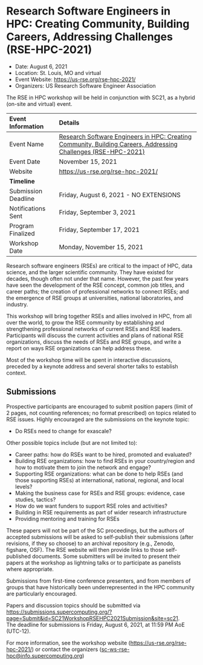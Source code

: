 # Research Software Engineers in HPC: Creating Community, Building Careers, Addressing Challenges (RSE-HPC-2021)
- Date: August 6, 2021
- Location: St. Louis, MO and virtual
- Event Website: https://us-rse.org/rse-hpc-2021/
- Organizers: US Research Software Engineer Association
			   
<!-- deck text start -->
The RSE in HPC workshop will be held in conjunction with SC21, as a hybrid (on-site and virtual) event.
<!-- deck text end -->

Event Information | Details
:--- | :---			   
Event Name | [Research Software Engineers in HPC: Creating Community, Building Careers, Addressing Challenges (RSE-HPC-2021)](https://us-rse.org/rse-hpc-2021/)
Event Date | November 15, 2021
Website | https://us-rse.org/rse-hpc-2021/
**Timeline** |
Submission Deadline | Friday, August 6, 2021 - NO EXTENSIONS
Notifications Sent | Friday, September 3, 2021
Program Finalized | Friday, September 17, 2021
Workshop Date | Monday, November 15, 2021

Research software engineers (RSEs) are critical to the impact of HPC, data science, and the larger scientific community. They have existed for decades, though often not under that name. However, the past few years have seen the development of the RSE concept, common job titles, and career paths; the creation of professional networks to connect RSEs; and the emergence of RSE groups at universities, national laboratories, and industry.

This workshop will bring together RSEs and allies involved in HPC, from all over the world, to grow the RSE community by establishing and strengthening professional networks of current RSEs and RSE leaders. Participants will discuss the current activities and plans of national RSE organizations, discuss the needs of RSEs and RSE groups, and write a report on ways RSE organizations can help address these.

Most of the workshop time will be spent in interactive discussions, preceded by a keynote address and several shorter talks to establish context.

## Submissions

Prospective participants are encouraged to submit position papers (limit of 2 pages, not counting references; no format prescribed) on topics related to RSE issues. Highly encouraged are the submissions on the keynote topic:

* Do RSEs need to change for exascale?  

Other possible topics include (but are not limited to):

* Career paths: how do RSEs want to be hired, promoted and evaluated?
* Building RSE organizations: how to find RSEs in your country/region and how to motivate them to join the network and engage?
* Supporting RSE organizations: what can be done to help RSEs (and those supporting RSEs) at international, national, regional, and local levels?
* Making the business case for RSEs and RSE groups: evidence, case studies, tactics?
* How do we want funders to support RSE roles and activities?
* Building in RSE requirements as part of wider research infrastructure
* Providing mentoring and training for RSEs

These papers will not be part of the SC proceedings, but the authors of accepted submissions will be asked to self-publish their submissions (after revisions, if they so choose) to an archival repository (e.g., Zenodo, figshare, OSF). The RSE website will then provide links to those self-published documents. Some submitters will be invited to present their papers at the workshop as lightning talks or to participate as panelists where appropriate.

Submissions from first-time conference presenters, and from members of groups that have historically been underrepresented in the HPC community are particularly encouraged.

Papers and discussion topics should be submitted via https://submissions.supercomputing.org/?page=Submit&id=SC21WorkshopRSEHPC2021Submission&site=sc21.  
The deadline for submissions is Friday, August 6, 2021, at 11:59 PM AoE (UTC-12).

For more information, see the workshop website (https://us-rse.org/rse-hpc-2021/) or contact the organizers (sc-ws-rse-hpc@info.supercomputing.org)

<!---
Publish: yes
Pinned: no
Topics: Conferences and workshops, Software engineering
RSS update: 2021-06-10
--->
